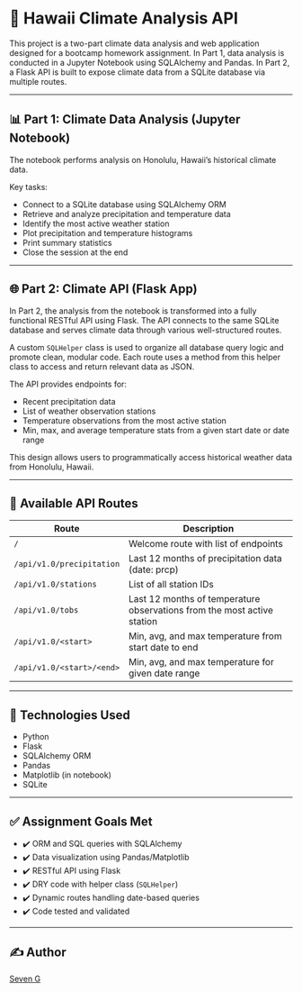 # 🌴 Hawaii Climate Analysis API

This project is a two-part climate data analysis and web application designed for a bootcamp homework assignment. In Part 1, data analysis is conducted in a Jupyter Notebook using SQLAlchemy and Pandas. In Part 2, a Flask API is built to expose climate data from a SQLite database via multiple routes.

---

## 📊 Part 1: Climate Data Analysis (Jupyter Notebook)

The notebook performs analysis on Honolulu, Hawaii’s historical climate data.

Key tasks:
- Connect to a SQLite database using SQLAlchemy ORM
- Retrieve and analyze precipitation and temperature data
- Identify the most active weather station
- Plot precipitation and temperature histograms
- Print summary statistics
- Close the session at the end

---

## 🌐 Part 2: Climate API (Flask App)

In Part 2, the analysis from the notebook is transformed into a fully functional RESTful API using Flask. The API connects to the same SQLite database and serves climate data through various well-structured routes.

A custom `SQLHelper` class is used to organize all database query logic and promote clean, modular code. Each route uses a method from this helper class to access and return relevant data as JSON.

The API provides endpoints for:
- Recent precipitation data
- List of weather observation stations
- Temperature observations from the most active station
- Min, max, and average temperature stats from a given start date or date range

This design allows users to programmatically access historical weather data from Honolulu, Hawaii.

---

## 🔗 Available API Routes

| Route | Description |
|-------|-------------|
| `/` | Welcome route with list of endpoints |
| `/api/v1.0/precipitation` | Last 12 months of precipitation data (date: prcp) |
| `/api/v1.0/stations` | List of all station IDs |
| `/api/v1.0/tobs` | Last 12 months of temperature observations from the most active station |
| `/api/v1.0/<start>` | Min, avg, and max temperature from start date to end |
| `/api/v1.0/<start>/<end>` | Min, avg, and max temperature for given date range |

---

## 🧠 Technologies Used

- Python  
- Flask  
- SQLAlchemy ORM  
- Pandas  
- Matplotlib (in notebook)  
- SQLite

---

## ✅ Assignment Goals Met

- ✔️ ORM and SQL queries with SQLAlchemy  
- ✔️ Data visualization using Pandas/Matplotlib  
- ✔️ RESTful API using Flask  
- ✔️ DRY code with helper class (`SQLHelper`)  
- ✔️ Dynamic routes handling date-based queries  
- ✔️ Code tested and validated

---

## ✍️ Author

[Seven G](https://github.com/DenverEro)  